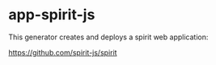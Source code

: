 # app-spirit-js

This generator creates and deploys a spirit web application:

https://github.com/spirit-js/spirit

